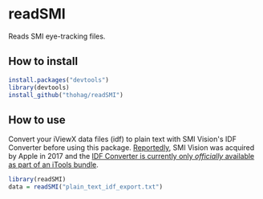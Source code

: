 readSMI
=======

Reads SMI eye-tracking files.

## How to install

```R
install.packages("devtools")
library(devtools)
install_github("thohag/readSMI")
```

## How to use

Convert your iViewX data files (idf) to plain text with SMI Vision's IDF Converter before using this package. [Reportedly](https://en.wikipedia.org/wiki/SensoMotoric_Instruments), SMI Vision was acquired by Apple in 2017 and the [IDF Converter is currently only _officially_ available as part of an iTools bundle](https://stackoverflow.com/q/50413910/1169233).

```R
library(readSMI)
data = readSMI("plain_text_idf_export.txt")
```
